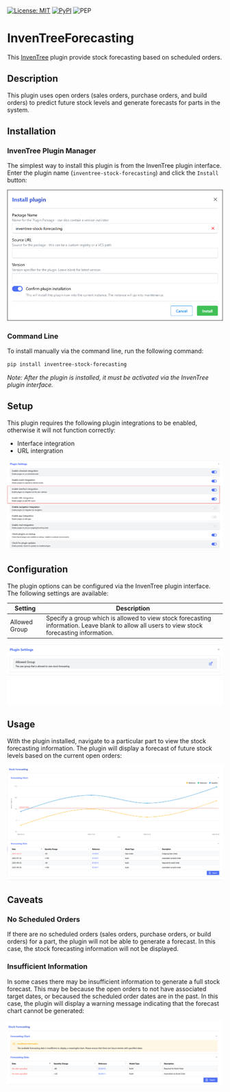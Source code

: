 [![License: MIT](https://img.shields.io/badge/License-MIT-yellow.svg)](https://opensource.org/licenses/MIT)
[![PyPI](https://img.shields.io/pypi/v/inventree-order-history)](https://pypi.org/project/inventree-stock-forecasting/)
![PEP](https://github.com/inventree/inventree-stock-forecasting/actions/workflows/pep.yaml/badge.svg)


# InvenTreeForecasting

This [InvenTree](https://inventree.org) plugin provide stock forecasting based on scheduled orders.

## Description

This plugin uses open orders (sales orders, purchase orders, and build orders) to predict future stock levels and generate forecasts for parts in the system.

## Installation

### InvenTree Plugin Manager

The simplest way to install this plugin is from the InvenTree plugin interface. Enter the plugin name (`inventree-stock-forecasting`) and click the `Install` button:

![Install Plugin](docs/install.png)

### Command Line 

To install manually via the command line, run the following command:

```bash
pip install inventree-stock-forecasting
```

*Note: After the plugin is installed, it must be activated via the InvenTree plugin interface.*

## Setup

This plugin requires the following plugin integrations to be enabled, otherwise it will not function correctly:

- Interface integration
- URL intergration

![Setup Integrations](docs/integrations.png)

## Configuration

The plugin options can be configured via the InvenTree plugin interface. The following settings are available:

| Setting | Description |
| ------- | ----------- |
| Allowed Group | Specify a group which is allowed to view stock forecasting information. Leave blank to allow all users to view stock forecasting information. |

![Plugin Settings](docs/settings.png)

## Usage

With the plugin installed, navigate to a particular part to view the stock forecasting information. The plugin will display a forecast of future stock levels based on the current open orders:

![Forecasting](docs/forecasting.png)

## Caveats

### No Scheduled Orders

If there are no scheduled orders (sales orders, purchase orders, or build orders) for a part, the plugin will not be able to generate a forecast. In this case, the stock forecasting information will not be displayed.

### Insufficient Information

In some cases there may be insufficient information to generate a full stock forecast. This may be because the open orders to not have associated target dates, or becaused the scheduled order dates are in the past. In this case, the plugin will display a warning message indicating that the forecast chart cannot be generated:

![Insufficient Information](docs/insufficient.png)

